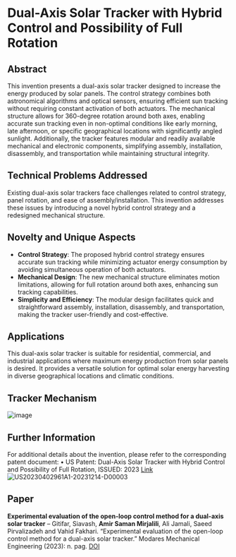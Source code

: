 # Dual-Axis Solar Tracker with Hybrid Control and Possibility of Full Rotation
## Abstract
  This invention presents a dual-axis solar tracker designed to increase the energy produced by solar panels. The control strategy combines both astronomical algorithms and optical sensors, ensuring efficient sun tracking without requiring constant activation of both actuators. The mechanical structure allows for 360-degree rotation around both axes, enabling accurate sun tracking even in non-optimal conditions like early morning, late afternoon, or specific geographical locations with significantly angled sunlight. Additionally, the tracker features modular and readily available mechanical and electronic components, simplifying assembly, installation, disassembly, and transportation while maintaining structural integrity.
## Technical Problems Addressed
Existing dual-axis solar trackers face challenges related to control strategy, panel rotation, and ease of assembly/installation. This invention addresses these issues by introducing a novel hybrid control strategy and a redesigned mechanical structure.
## Novelty and Unique Aspects
 - **Control Strategy**: The proposed hybrid control strategy ensures accurate sun tracking while minimizing actuator energy consumption by avoiding simultaneous operation of both actuators.
 - **Mechanical Design**: The new mechanical structure eliminates motion limitations, allowing for full rotation around both axes, enhancing sun tracking capabilities.
 - **Simplicity and Efficiency**: The modular design facilitates quick and straightforward assembly, installation, disassembly, and transportation, making the tracker user-friendly and cost-effective.
## Applications
This dual-axis solar tracker is suitable for residential, commercial, and industrial applications where maximum energy production from solar panels is desired. It provides a versatile solution for optimal solar energy harvesting in diverse geographical locations and climatic conditions.

## Tracker Mechanism
  ![image](https://github.com/AmirSamanMirjalili/Dual_Axis_Solar_Tracker/assets/57065409/2d2a23ec-c992-4415-af7e-bf5474c69c2d)

## Further Information
For additional details about the invention, please refer to the corresponding patent document: • US Patent: Dual-Axis Solar Tracker with Hybrid Control and Possibility of Full Rotation, ISSUED: 2023 [Link](https://patents.google.com/patent/US20230402961A1/en) 
![US20230402961A1-20231214-D00003](https://github.com/AmirSamanMirjalili/Dual_Axis_Solar_Tracker/assets/57065409/35119fa4-caf8-4bb7-bc23-246b27166fa5)

## Paper
**Experimental evaluation of the open-loop control method for a dual-axis solar tracker**
  – Gitifar, Siavash, **Amir Saman Mirjalili**, Ali Jamali, Saeed Pirvalizadeh and Vahid Fakhari. “Experimental evaluation of the open-loop
  control method for a dual-axis solar tracker.” Modares Mechanical Engineering (2023): n. pag. [DOI](http://dx.doi.org/10.52547/mme.23.2.127)

